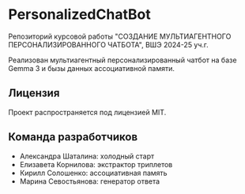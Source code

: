 # PersonalizedChatBot

Репозиторий курсовой работы "СОЗДАНИЕ МУЛЬТИАГЕНТНОГО ПЕРСОНАЛИЗИРОВАННОГО ЧАТБОТА", ВШЭ 2024-25 уч.г.

Реализован мультиагентный персонализированный чатбот на базе Gemma 3 и бызы данных ассоциативной памяти.

## Лицензия

Проект распространяется под лицензией MIT.

## Команда разработчиков

- Александра Шаталина: холодный старт
- Елизавета Корнилова: экстрактор триплетов
- Кирилл Солошенко: ассоциативная память
- Марина Севостьянова: генератор ответа